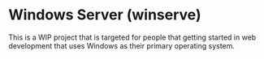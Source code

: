 # Windows Server (winserve)

This is a WIP project that is targeted for people that getting started in web
development that uses Windows as their primary operating system.